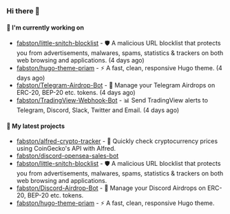 ### Hi there 👋

#### 👷 I'm currently working on

- [fabston/little-snitch-blocklist](https://github.com/fabston/little-snitch-blocklist) - 🛡 A malicious URL blocklist that protects you from advertisements, malwares, spams, statistics &amp; trackers on both web browsing and applications. (4 days ago)
- [fabston/hugo-theme-priam](https://github.com/fabston/hugo-theme-priam) - ⚡️ A fast, clean, responsive Hugo theme. (4 days ago)
- [fabston/Telegram-Airdrop-Bot](https://github.com/fabston/Telegram-Airdrop-Bot) - 🎈 Manage your Telegram Airdrops on ERC-20, BEP-20 etc. tokens. (4 days ago)
- [fabston/TradingView-Webhook-Bot](https://github.com/fabston/TradingView-Webhook-Bot) - 📊 Send TradingView alerts to Telegram, Discord, Slack, Twitter and Email.  (4 days ago)

#### 🌱 My latest projects

- [fabston/alfred-crypto-tracker](https://github.com/fabston/alfred-crypto-tracker) - 💸 Quickly check cryptocurrency prices using CoinGecko&#39;s API with Alfred.
- [fabston/discord-opensea-sales-bot](https://github.com/fabston/discord-opensea-sales-bot)
- [fabston/little-snitch-blocklist](https://github.com/fabston/little-snitch-blocklist) - 🛡 A malicious URL blocklist that protects you from advertisements, malwares, spams, statistics &amp; trackers on both web browsing and applications.
- [fabston/Discord-Airdrop-Bot](https://github.com/fabston/Discord-Airdrop-Bot) - 🎈 Manage your Discord Airdrops on ERC-20, BEP-20 etc. tokens.
- [fabston/hugo-theme-priam](https://github.com/fabston/hugo-theme-priam) - ⚡️ A fast, clean, responsive Hugo theme.